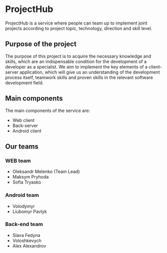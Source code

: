 # ProjectHub
ProjectHub is a service where people can team up to implement joint projects according to project topic, technology, direction and skill level.

## Purpose of the project
The purpose of this project is to acquire the necessary knowledge and skills, which are an indispensable condition for the development of a developer as a specialist.
We aim to implement the key elements of a client-server application, which will give us an understanding of the development process itself,
teamwork skills and proven skills in the relevant software development field.

## Main components
The main components of the service are:
  - Web client
  - Back-server
  - Android client

## Our teams
### WEB team
- Oleksandr Melenko (Team Lead)
- Maksym Pryhoda
- Sofia Tryasko

### Android team
- Volodymyr
- Liubomyr Pavlyk

### Back-end team
- Slava Fedyna
- Voloshkevych
- Alex Alexandrov
